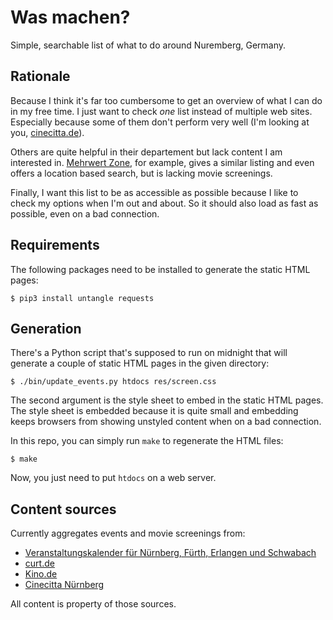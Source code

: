 # Was machen?

Simple, searchable list of what to do around Nuremberg, Germany.

## Rationale

Because I think it's far too cumbersome to get an overview of what I can do
in my free time. I just want to check _one_ list instead of multiple web
sites. Especially because some of them don't perform very well (I'm looking
at you, [cinecitta.de](https://www.cinecitta.de)).

Others are quite helpful in their departement but lack content I am
interested in. [Mehrwert Zone](https://mwz.mobi/), for example, gives a
similar listing and even offers a location based search, but is lacking
movie screenings.

Finally, I want this list to be as accessible as possible because I like
to check my options when I'm out and about. So it should also load as fast
as possible, even on a bad connection.

## Requirements

The following packages need to be installed to generate the static HTML pages:

	$ pip3 install untangle requests

## Generation

There's a Python script that's supposed to run on midnight that will generate
a couple of static HTML pages in the given directory:

	$ ./bin/update_events.py htdocs res/screen.css

The second argument is the style sheet to embed in the static HTML pages.
The style sheet is embedded because it is quite small and embedding keeps
browsers from showing unstyled content when on a bad connection.

In this repo, you can simply run `make` to regenerate the HTML files:

	$ make

Now, you just need to put `htdocs` on a web server.

## Content sources

Currently aggregates events and movie screenings from:

* [Veranstaltungskalender für Nürnberg, Fürth, Erlangen und Schwabach](https://meineveranstaltungen.nuernberg.de)
* [curt.de](https://www.curt.de/nbg/)
* [Kino.de](https://www.kino.de/)
* [Cinecitta Nürnberg](https://www.cinecitta.de/)

All content is property of those sources.
